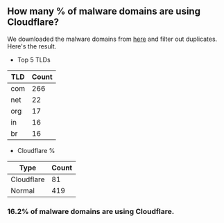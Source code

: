 ## How many % of malware domains are using Cloudflare?


We downloaded the malware domains from [here](https://urlhaus.abuse.ch) and filter out duplicates.
Here's the result.


[//]: # (start replacement)


- Top 5 TLDs

| TLD | Count |
| --- | --- |
| com | 266 |
| net | 22 |
| org | 17 |
| in | 16 |
| br | 16 |


- Cloudflare %

| Type | Count |
| --- | --- |
| Cloudflare | 81 |
| Normal | 419 |


### 16.2% of malware domains are using Cloudflare.